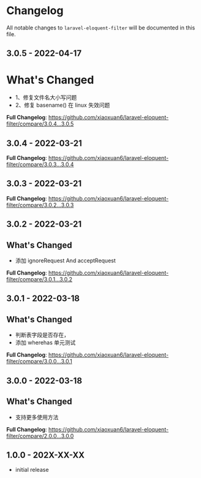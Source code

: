 # Changelog

All notable changes to `laravel-eloquent-filter` will be documented in this file.

## 3.0.5 - 2022-04-17

# What's Changed

- 1、修复文件名大小写问题
- 2、修复 basename() 在 linux 失效问题

**Full Changelog**: https://github.com/xiaoxuan6/laravel-eloquent-filter/compare/3.0.4...3.0.5

## 3.0.4 - 2022-03-21

**Full Changelog**: https://github.com/xiaoxuan6/laravel-eloquent-filter/compare/3.0.3...3.0.4

## 3.0.3 - 2022-03-21

**Full Changelog**: https://github.com/xiaoxuan6/laravel-eloquent-filter/compare/3.0.2...3.0.3

## 3.0.2 - 2022-03-21

## What's Changed

- 添加 ignoreRequest And acceptRequest

**Full Changelog**: https://github.com/xiaoxuan6/laravel-eloquent-filter/compare/3.0.1...3.0.2

## 3.0.1 - 2022-03-18

## What's Changed

- 判断表字段是否存在，
- 添加 wherehas 单元测试

**Full Changelog**: https://github.com/xiaoxuan6/laravel-eloquent-filter/compare/3.0.0...3.0.1

## 3.0.0 - 2022-03-18

## What's Changed

- 支持更多使用方法

**Full Changelog**: https://github.com/xiaoxuan6/laravel-eloquent-filter/compare/2.0.0...3.0.0

## 1.0.0 - 202X-XX-XX

- initial release
